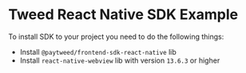 # Tweed React Native SDK Example 

To install SDK to your project you need to do the following things:
- Install `@paytweed/frontend-sdk-react-native` lib
- Install `react-native-webview` lib with version `13.6.3` or higher

  
